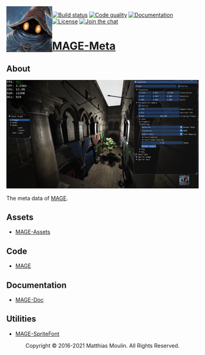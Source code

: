 <img align="left" src="https://github.com/matt77hias/MAGE-Meta/blob/master/res/MAGE.png" width="120px"/>

[![Build status][actions-svg]][actions] [![Code quality][codacy-svg]][codacy] [![Documentation][documentation-svg]][documentation] [![License][license-svg]][license] [![Join the chat][gitter-svg]][gitter]

[actions-svg]:       https://github.com/matt77hias/MAGE/workflows/Contribution/badge.svg?branch=master
[codacy-svg]:        https://api.codacy.com/project/badge/Grade/9d2719c91eb445fd916fd07bdeff098d
[documentation-svg]: https://img.shields.io/badge/docs-doxygen-blue.svg
[license-svg]:       https://img.shields.io/badge/license-GPL%203.0-blue.svg
[gitter-svg]:        https://badges.gitter.im/mage_dev/community.svg

[actions]:           https://github.com/matt77hias/MAGE/actions?query=workflow%3AContribution
[codacy]:            https://www.codacy.com/app/matt77hias/MAGE?utm_source=github.com&amp;utm_medium=referral&amp;utm_content=matt77hias/MAGE&amp;utm_campaign=Badge_Grade
[documentation]:     https://matt77hias.github.io/MAGE-Doc
[license]:           https://raw.githubusercontent.com/matt77hias/MAGE/master/LICENSE.txt
[gitter]:            https://gitter.im/mage_dev/community

# [MAGE-Meta](https://matt77hias.github.io/MAGE-Meta/)

## About
<p align="center"><img src="https://github.com/matt77hias/MAGE-Meta/blob/master/res/Example.png"></p>

The meta data of [MAGE](https://github.com/matt77hias/MAGE).

## Assets
* [MAGE-Assets](https://github.com/matt77hias/MAGE-Assets)

## Code
* [MAGE](https://github.com/matt77hias/MAGE)

## Documentation
* [MAGE-Doc](https://github.com/matt77hias/MAGE-Doc)

## Utilities
* [MAGE-SpriteFont](https://github.com/matt77hias/MAGE-SpriteFont)

<p align="center">Copyright © 2016-2021 Matthias Moulin. All Rights Reserved.</p>
